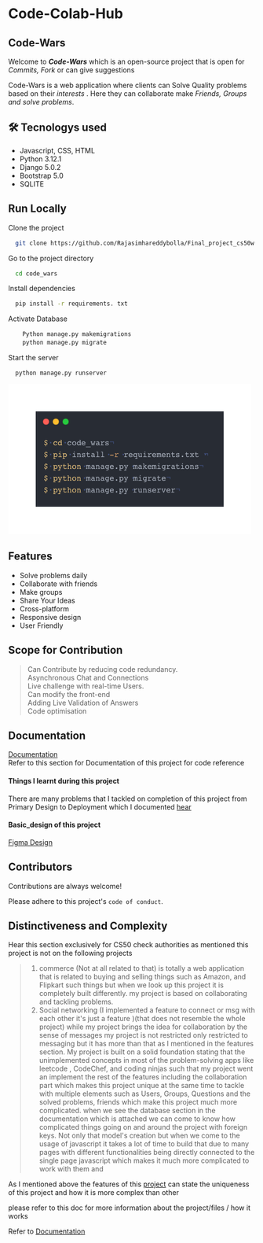 # Code-Colab-Hub  
## Code-Wars 

Welcome to ***Code-Wars*** which is an open-source project that is open for *Commits, Fork* or can give suggestions

Code-Wars is a web application where clients can Solve Quality problems based on their *interests* . Here they can collaborate make *Friends, Groups and solve problems*.
 ## 🛠 Tecnologys used
 * Javascript, CSS, HTML  
 * Python 3.12.1  
 * Django 5.0.2  
 * Bootstrap 5.0
 * SQLITE 

## Run Locally

Clone the project

```bash
  git clone https://github.com/Rajasimhareddybolla/Final_project_cs50w.git
```

Go to the project directory

```bash
  cd code_wars
```

Install dependencies

```bash
  pip install -r requirements. txt 
```
Activate Database  
```bash
    Python manage.py makemigrations
    python manage.py migrate
```

Start the server

```bash
  python manage.py runserver
```

![execution](code_wars/reference_section/icons/installation.png)

## Features <a id="2"></a>
- Solve problems daily
- Collaborate with friends
- Make groups 
- Share Your Ideas
- Cross-platform
- Responsive design
- User Friendly
## Scope for Contribution
> Can Contribute by reducing code redundancy.  
> Asynchronous Chat and Connections  
> Live challenge with real-time Users.  
>  Can modify the front-end  
> Adding Live Validation of Answers  
> Code optimisation




## <a id="chapter-1"></a> Documentation

[Documentation](code_wars/reference_section/documentation.md)  
Refer to this section for Documentation of this project for code reference

#### Things I learnt during this project

There are many problems that I tackled on completion of this project from Primary Design to Deployment which I documented [hear](code_wars/reference_section/things_i_learnt.txt)

#### Basic_design of this project
[Figma Design](https://www.figma.com/file/oUbIeTRjEkV49fJMhmxMEY/Untitled?type=design&node-id=0%3A1&mode=dev&t=B5z1c2mCc40TANYx-1)
## Contributors

Contributions are always welcome!


Please adhere to this project's `code of conduct`.

## Distinctiveness and Complexity
Hear this section exclusively for CS50 check authorities as mentioned this project is not on the following projects 
> 1) commerce (Not at all related to that)  is totally a web application that is related to buying and selling things such as Amazon, and Flipkart such things but when we look up this project it is completely built differently. my project is based on collaborating and tackling problems.
> 2) Social networking (I implemented a feature to connect or msg with each other it's just a feature )(that does not resemble the whole project) while my project brings the idea for collaboration by the sense of messages my project is not restricted only restricted to messaging but it has more than that as I mentioned in the features section.
>    My project is built on a solid foundation stating that the unimplemented concepts in most of the problem-solving apps like leetcode , CodeChef, and coding ninjas such that my project went an implement the rest of the features including the  collaboration part which makes this project unique at the same time to tackle with multiple elements such as Users, Groups, Questions and the solved problems, friends which make this project much more complicated. when we see the database section in the documentation which is attached we can come to know how complicated things going on and around the project with foreign keys.
>    Not only that model's creation but when we come to the usage of javascript it takes a lot of time to build that due to many pages with different functionalities being directly connected to the single page javascript which makes it much more complicated to work with them and 

As I mentioned above the features of this [project](#2) can state the uniqueness of this project and how it is more complex than other 



please refer to this doc for more information about the project/files  / how it works

Refer to [Documentation](code_wars/reference_section/documentation.md)  
